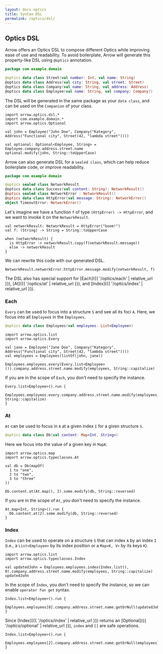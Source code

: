 ```yaml
---
layout: docs-optics
title: Syntax DSL
permalink: /optics/dsl/
---
```


## Optics DSL


Arrow offers an Optics DSL to compose different Optics while improving ease of use and readability.
To avoid boilerplate, Arrow will generate this property-like DSL using `@optics` annotation.

```kotlin
package com.example.domain

@optics data class Street(val number: Int, val name: String)
@optics data class Address(val city: String, val street: Street)
@optics data class Company(val name: String, val address: Address)
@optics data class Employee(val name: String, val company: Company?)
```

The DSL will be generated in the same package as your `data class`, and can be used on the `Companion` of your class.

```kotlin:ank
import arrow.optics.dsl.*
import com.example.domain.*
import arrow.optics.Optional

val john = Employee("John Doe", Company("Kategory", Address("Functional city", Street(42, "lambda street"))))

val optional: Optional<Employee, String> = Employee.company.address.street.name
optional.modify(john, String::toUpperCase)
```

Arrow can also generate DSL for a `sealed class`, which can help reduce boilerplate code, or improve readability.

```kotlin
package com.example.domain

@optics sealed class NetworkResult
@optics data class Success(val content: String): NetworkResult()
@optics sealed class NetworkError : NetworkResult()
@optics data class HttpError(val message: String): NetworkError()
object TimeoutError: NetworkError()
```

Let's imagine we have a function `f` of type `(HttpError) -> HttpError`, and we want to invoke it on the `NetworkResult`.

```kotlin:ank
val networkResult: NetworkResult = HttpError("boom!")
val f: (String) -> String = String::toUpperCase

when (networkResult) {
  is HttpError -> networkResult.copy(f(networkResult.message))
  else -> networkResult
}
```

We can rewrite this code with our generated DSL.

```kotlin:ank
NetworkResult.networkError.httpError.message.modify(networkResult, f)
```

The DSL also has special support for [Each]({{ '/optics/each' | relative_url }}), [At]({{ '/optics/at' | relative_url }}), and [Index]({{ '/optics/index' | relative_url }}).

### Each

`Every` can be used to focus into a structure `S` and see all its foci `A`. Here, we focus into all `Employee`s in the `Employees`.

```kotlin
@optics data class Employees(val employees: List<Employee>)
```

```kotlin:ank
import arrow.optics.list
import arrow.optics.Every

val jane = Employee("Jane Doe", Company("Kategory", Address("Functional city", Street(42, "lambda street"))))
val employees = Employees(listOf(john, jane))

Employees.employees.every(Every.list<Employee>()).company.address.street.name.modify(employees, String::capitalize)
```

If you are in the scope of `Each`, you don't need to specify the instance.

```kotlin:ank
Every.list<Employee>().run {
  Employees.employees.every.company.address.street.name.modify(employees, String::capitalize)
}
```

### At

`At` can be used to focus in `A` at a given index `I` for a given structure `S`.

```kotlin
@optics data class Db(val content: Map<Int, String>)
```

Here we focus into the value of a given key in `MapK`.

```kotlin:ank
import arrow.optics.map
import arrow.optics.typeclasses.At

val db = Db(mapOf(
  1 to "one",
  2 to "two",
  3 to "three"
))

Db.content.at(At.map(), 2).some.modify(db, String::reversed)
```

If you are in the scope of `At`, you don't need to specify the instance.

```kotlin:ank
At.map<Int, String>().run {
  Db.content.at(2).some.modify(db, String::reversed)
}
```

### Index

`Index` can be used to operate on a structure `S` that can index `A` by an index `I` (i.e., a `List<Employee>` by its index position or a `Map<K, V>` by its keys `K`).


```kotlin:ank
import arrow.optics.list
import arrow.optics.typeclasses.Index

val updatedJohn = Employees.employees.index(Index.list(), 0).company.address.street.name.modify(employees, String::capitalize)
updatedJohn
```

In the scope of `Index`, you don't need to specify the instance, so we can enable `operator fun get` syntax.

```kotlin:ank
Index.list<Employee>().run {
  Employees.employees[0].company.address.street.name.getOrNull(updatedJohn)
}
```

Since [Index]({{ '/optics/index' | relative_url }}) returns an [Optional]({{ '/optics/optional' | relative_url }}), `index` and `[]` are safe operations.

```kotlin:ank
Index.list<Employee>().run {
  Employees.employees[2].company.address.street.name.getOrNull(employees)
}
```
